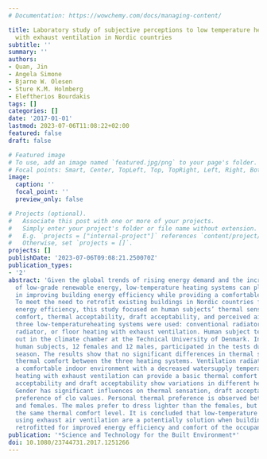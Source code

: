 ```yaml
---
# Documentation: https://wowchemy.com/docs/managing-content/

title: Laboratory study of subjective perceptions to low temperature heating systems
  with exhaust ventilation in Nordic countries
subtitle: ''
summary: ''
authors:
- Quan, Jin
- Angela Simone
- Bjarne W. Olesen
- Sture K.M. Holmberg
- Eleftherios Bourdakis
tags: []
categories: []
date: '2017-01-01'
lastmod: 2023-07-06T11:08:22+02:00
featured: false
draft: false

# Featured image
# To use, add an image named `featured.jpg/png` to your page's folder.
# Focal points: Smart, Center, TopLeft, Top, TopRight, Left, Right, BottomLeft, Bottom, BottomRight.
image:
  caption: ''
  focal_point: ''
  preview_only: false

# Projects (optional).
#   Associate this post with one or more of your projects.
#   Simply enter your project's folder or file name without extension.
#   E.g. `projects = ["internal-project"]` references `content/project/deep-learning/index.md`.
#   Otherwise, set `projects = []`.
projects: []
publishDate: '2023-07-06T09:08:21.250070Z'
publication_types:
- '2'
abstract: 'Given the global trends of rising energy demand and the increasing utilization
  of low-grade renewable energy, low-temperature heating systems can play key roles
  in improving building energy efficiency while providing a comfortable indoor environment.
  To meet the need to retrofit existing buildings in Nordic countries for greater
  energy efficiency, this study focused on human subjects’ thermal sensation, thermal
  comfort, thermal acceptability, draft acceptability, and perceived air quality when
  three low-temperatureheating systems were used: conventional radiator, ventilation
  radiator, or floor heating with exhaust ventilation. Human subject tests were carried
  out in the climate chamber at the Technical University of Denmark. In total, 24
  human subjects, 12 females and 12 males, participated in the tests during the winter
  season. The results show that no significant differences in thermal sensation and
  thermal comfort between the three heating systems. Ventilation radiator promised
  a comfortable indoor environment with a decreased watersupply temperature and floor
  heating with exhaust ventilation can provide a basic thermal comfort level. Thermal
  acceptability and draft acceptability show variations in different heating systems.
  Gender has significant influences on thermal sensation, draft acceptability, and
  preference of clo values. Personal thermal preference is observed between males
  and females. The males prefer to dress lighter than the females, but both can get
  the same thermal comfort level. It is concluded that low-temperature heating systems
  using exhaust air ventilation are a potentially solution when buildings are being
  retrofitted for improved energy efficiency and comfort of the occupants.  '
publication: '*Science and Technology for the Built Environment*'
doi: 10.1080/23744731.2017.1251266
---
```

